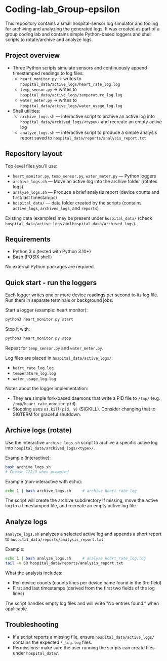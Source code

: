 # Coding-lab_Group-epsilon

This repository contains a small hospital-sensor log simulator and tooling for archiving and analyzing the generated logs. It was created as part of a group coding lab and contains simple Python-based loggers and shell scripts to rotate/archive and analyze logs.

## Project overview

- Three Python scripts simulate sensors and continuously append timestamped readings to log files:
  - `heart_monitor.py` -> writes to `hospital_data/active_logs/heart_rate_log.log`
  - `temp_sensor.py` -> writes to `hospital_data/active_logs/temperature_log.log`
  - `water_meter.py` -> writes to `hospital_data/active_logs/water_usage_log.log`
- Shell utilities:
  - `archive_logs.sh` — interactive script to archive an active log into `hospital_data/archived_logs/<type>/` and recreate an empty active log
  - `analyze_logs.sh` — interactive script to produce a simple analysis report saved to `hospital_data/reports/analysis_report.txt`

## Repository layout

Top-level files you'll use:

- `heart_monitor.py`, `temp_sensor.py`, `water_meter.py` — Python loggers
- `archive_logs.sh` — Move an active log into the archive folder (rotates logs)
- `analyze_logs.sh` — Produce a brief analysis report (device counts and first/last timestamps)
- `hospital_data/` — data folder created by the scripts (contains `active_logs`, `archived_logs`, and `reports`)

Existing data (examples) may be present under `hospital_data/` (check `hospital_data/active_logs` and `hospital_data/archived_logs`).

## Requirements

- Python 3.x (tested with Python 3.10+)
- Bash (POSIX shell)

No external Python packages are required.

## Quick start - run the loggers

Each logger writes one or more device readings per second to its log file. Run them in separate terminals or background jobs.

Start a logger (example: heart monitor):

```sh
python3 heart_monitor.py start
```

Stop it with:

```sh
python3 heart_monitor.py stop
```

Repeat for `temp_sensor.py` and `water_meter.py`.

Log files are placed in `hospital_data/active_logs/`:

- `heart_rate_log.log`
- `temperature_log.log`
- `water_usage_log.log`

Notes about the logger implementation:

- They are simple fork-based daemons that write a PID file to `/tmp/` (e.g. `/tmp/heart_rate_monitor.pid`).
- Stopping uses `os.kill(pid, 9)` (SIGKILL). Consider changing that to SIGTERM for graceful shutdown.

## Archive logs (rotate)

Use the interactive `archive_logs.sh` script to archive a specific active log into `hospital_data/archived_logs/<type>/`.

Example (interactive):

```sh
bash archive_logs.sh
# Choose 1/2/3 when prompted
```

Example (non-interactive with echo):

```sh
echo 1 | bash archive_logs.sh     # archive heart rate log
```

The script will create the archive subdirectory if missing, move the active log to a timestamped file, and recreate an empty active log file.

## Analyze logs

`analyze_logs.sh` analyzes a selected active log and appends a short report to `hospital_data/reports/analysis_report.txt`.

Example:

```sh
echo 1 | bash analyze_logs.sh     # analyze heart_rate_log.log
tail -n 60 hospital_data/reports/analysis_report.txt
```

What the analysis includes:

- Per-device counts (counts lines per device name found in the 3rd field)
- First and last timestamps (derived from the first two fields of the log lines)

The script handles empty log files and will write "No entries found." when applicable.


## Troubleshooting

- If a script reports a missing file, ensure `hospital_data/active_logs/` contains the expected `*_log.log` files.
- Permissions: make sure the user running the scripts can create files under `hospital_data/`.

